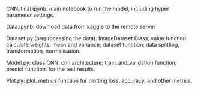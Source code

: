 
CNN_final.ipynb: main notebook to run the model, including hyper parameter settings.

Data.ipynb: download data from kaggle to the remote server 

Dataset.py (preprocessing the data): ImageDataset Class; value function: calculate weights, mean and variance; dataset function: data splitting, transformation, normalisation.

Model.py: class CNN: cnn architecture; train_and_validation function; predict function: for the test results.

Plot.py: plot_metrics function for plotting loss, accuracy, and other metrics.

